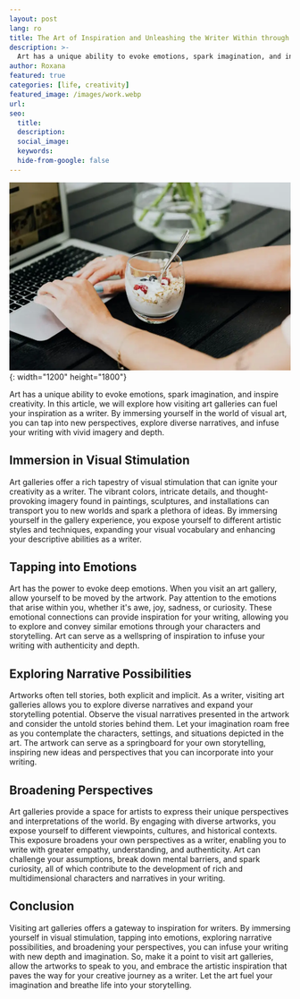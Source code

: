 ```yaml
---
layout: post
lang: ro
title: The Art of Inspiration and Unleashing the Writer Within through Art Galleries
description: >-
  Art has a unique ability to evoke emotions, spark imagination, and inspire creativity. In this article, we will explore how visiting art galleries can fuel your inspiration as a writer
author: Roxana
featured: true
categories: [life, creativity] 
featured_image: /images/work.webp
url:
seo:
  title:
  description:
  social_image:
  keywords:
  hide-from-google: false
---
```

![](/images/work.webp){: width="1200" height="1800"}

Art has a unique ability to evoke emotions, spark imagination, and inspire creativity. In this article, we will explore how visiting art galleries can fuel your inspiration as a writer. By immersing yourself in the world of visual art, you can tap into new perspectives, explore diverse narratives, and infuse your writing with vivid imagery and depth.

## Immersion in Visual Stimulation

Art galleries offer a rich tapestry of visual stimulation that can ignite your creativity as a writer. The vibrant colors, intricate details, and thought-provoking imagery found in paintings, sculptures, and installations can transport you to new worlds and spark a plethora of ideas. By immersing yourself in the gallery experience, you expose yourself to different artistic styles and techniques, expanding your visual vocabulary and enhancing your descriptive abilities as a writer.

## Tapping into Emotions 

Art has the power to evoke deep emotions. When you visit an art gallery, allow yourself to be moved by the artwork. Pay attention to the emotions that arise within you, whether it's awe, joy, sadness, or curiosity. These emotional connections can provide inspiration for your writing, allowing you to explore and convey similar emotions through your characters and storytelling. Art can serve as a wellspring of inspiration to infuse your writing with authenticity and depth.

## Exploring Narrative Possibilities
Artworks often tell stories, both explicit and implicit. As a writer, visiting art galleries allows you to explore diverse narratives and expand your storytelling potential. Observe the visual narratives presented in the artwork and consider the untold stories behind them. Let your imagination roam free as you contemplate the characters, settings, and situations depicted in the art. The artwork can serve as a springboard for your own storytelling, inspiring new ideas and perspectives that you can incorporate into your writing.

## Broadening Perspectives

Art galleries provide a space for artists to express their unique perspectives and interpretations of the world. By engaging with diverse artworks, you expose yourself to different viewpoints, cultures, and historical contexts. This exposure broadens your own perspectives as a writer, enabling you to write with greater empathy, understanding, and authenticity. Art can challenge your assumptions, break down mental barriers, and spark curiosity, all of which contribute to the development of rich and multidimensional characters and narratives in your writing.

## Conclusion

Visiting art galleries offers a gateway to inspiration for writers. By immersing yourself in visual stimulation, tapping into emotions, exploring narrative possibilities, and broadening your perspectives, you can infuse your writing with new depth and imagination. So, make it a point to visit art galleries, allow the artworks to speak to you, and embrace the artistic inspiration that paves the way for your creative journey as a writer. Let the art fuel your imagination and breathe life into your storytelling.